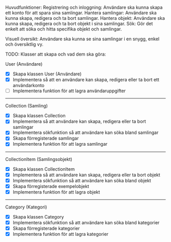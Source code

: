 Huvudfunktioner:
Registrering och inloggning: Användare ska kunna skapa ett konto för att spara sina samlingar.
Hantera samlingar: Användare ska kunna skapa, redigera och ta bort samlingar.
Hantera objekt: Användare ska kunna skapa, redigera och ta bort objekt i sina samlingar.
Sök: Gör det enkelt att söka och hitta specifika objekt och samlingar.

Visuell översikt: Användare ska kunna se sina samlingar i en snygg, enkel och översiktlig vy.

TODO:
Klasser att skapa och vad dem ska göra:

User (Användare)

- [x] Skapa klassen User (Användare)
- [x] Implementera så att en användare kan skapa, redigera eller ta bort ett användarkonto
- [ ] Implementera funktion för att lagra användaruppgifter

---

Collection (Samling)

- [x] Skapa klassen Collection
- [x] Implementera så att användare kan skapa, redigera eller ta bort samlingar
- [x] Implementera sökfunktion så att användare kan söka bland samlingar
- [x] Skapa förregisterade samlingar
- [x] Implementera funktion för att lagra samlingar

---

CollectionItem (Samlingsobjekt)

- [x] Skapa klassen CollectionItem
- [x] Implementera så att användare kan skapa, redigera eller ta bort objekt
- [x] Implementera sökfunktion så att användare kan söka bland objekt
- [x] Skapa förregisterade exempelobjekt
- [x] Implementera funktion för att lagra objekt

---

Category (Kategori)

- [x] Skapa klassen Category
- [x] Implementera sökfunktion så att användare kan söka bland kategorier
- [x] Skapa förregisterade kategorier
- [x] Implementera funktion för att lagra kategorier
